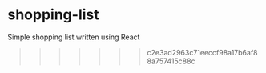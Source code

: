 # shopping-list
Simple shopping list written using React
>>>>>>> c2e3ad2963c71eeccf98a17b6af88a757415c88c
